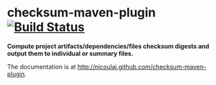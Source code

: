 checksum-maven-plugin [![Build Status](https://secure.travis-ci.org/nicoulaj/checksum-maven-plugin.png)](http://travis-ci.org/nicoulaj/checksum-maven-plugin)
=====================

**Compute project artifacts/dependencies/files checksum digests and output them to individual or summary files.**

The documentation is at <http://nicoulaj.github.com/checksum-maven-plugin>.
